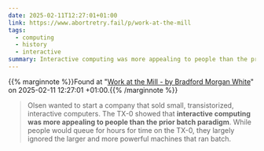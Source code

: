 ```yaml
---
date: 2025-02-11T12:27:01+01:00
link: https://www.abortretry.fail/p/work-at-the-mill
tags:
  - computing
  - history
  - interactive
summary: Interactive computing was more appealing to people than the prior batch paradigm
---
```

{{% marginnote %}}Found at "[Work at the Mill - by Bradford Morgan White](https://web.archive.org/web/20250211122701/https://www.abortretry.fail/p/work-at-the-mill)" on 2025-02-11 12:27:01 +01:00.{{% /marginnote %}}

> Olsen wanted to start a company that sold small, transistorized, interactive computers. The TX-0 showed that **interactive computing was more appealing to people than the prior batch paradigm**. While people would queue for hours for time on the TX-0, they largely ignored the larger and more powerful machines that ran batch.